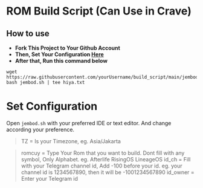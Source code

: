 # ROM Build Script (Can Use in Crave)
## How to use
+ **Fork This Project to Your Github Account**
+ **Then, Set Your Configuration [Here](https://github.com/ctrhyz/build_script#set-configuration)**
+ **After that, Run this command below**
```
wget https://raw.githubusercontent.com/yourUsername/build_script/main/jembod.sh
bash jembod.sh | tee hiya.txt
```

# Set Configuration
Open `jembod.sh` with your preferred IDE or text editor.
And change according your preference.
>TZ = Is your Timezone, eg. Asia/Jakarta

>romcuy = Type Your Rom that you want to build. Dont fill with any symbol, Only Alphabet. eg. Afterlife RisingOS LineageOS
>id_ch = Fill with your Telegram channel id, Add -100 before your id. eg. your channel id is 1234567890, then it will be -1001234567890
>id_owner = Enter your Telegram id